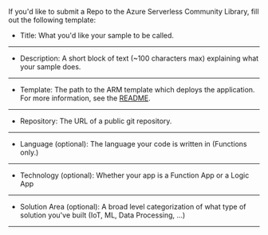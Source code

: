 If you'd like to submit a Repo to the Azure Serverless Community Library, fill out the following template:

- Title: What you'd like your sample to be called.
________

- Description: A short block of text (~100 characters max) explaining what your sample does.
________

- Template: The path to the ARM template which deploys the application. For more information, see the [README](https://github.com/Azure/FunctionLibrary/blob/master/README.md).
________

- Repository: The URL of a public git repository.
________

- Language (optional): The language your code is written in (Functions only.)
________

- Technology (optional): Whether your app is a Function App or a Logic App
________

- Solution Area (optional): A broad level categorization of what type of solution you've built (IoT, ML, Data Processing, ...)
________
